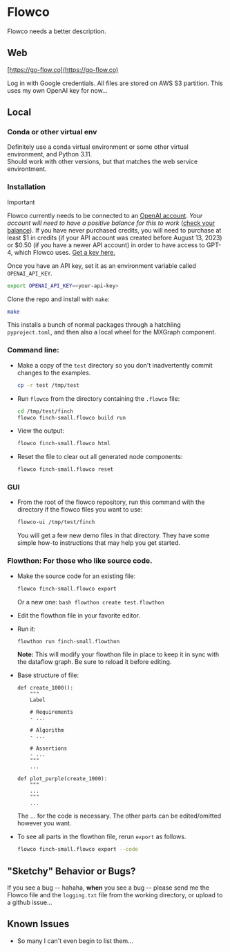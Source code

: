 # Flowco

Flowco needs a better description.

## Web

[https://go-flow.co](https://go-flow.co)

Log in with Google credentials.  All files are stored on AWS S3 partition.  This uses my own OpenAI key for now...

## Local

### Conda or other virtual env

Definitely use a conda virtual environment or some other virtual environment, and Python 3.11.  
Should work with other versions, but that matches the web service environtment.

### Installation

> [!IMPORTANT]
>
> Flowco currently needs to be connected to an [OpenAI account](https://openai.com/api/). _Your account will need to have a positive balance for this to work_ ([check your balance](https://platform.openai.com/account/usage)). If you have never purchased credits, you will need to purchase at least \$1 in credits (if your API account was created before August 13, 2023) or \$0.50 (if you have a newer API account) in order to have access to GPT-4, which Flowco uses. [Get a key here.](https://platform.openai.com/account/api-keys)
>
> Once you have an API key, set it as an environment variable called `OPENAI_API_KEY`.
>
> ```bash
> export OPENAI_API_KEY=<your-api-key>
> ```

Clone the repo and install with `make`: 

```bash
make
```

This installs a bunch of normal packages through a hatchling `pyproject.toml`, and then also a local wheel for the MXGraph component.

### Command line:

* Make a copy of the `test` directory so you don't inadvertently 
  commit changes to the examples.
    ```bash
    cp -r test /tmp/test
    ```

* Run `flowco` from the directory containing the `.flowco` file:
    ```bash
    cd /tmp/test/finch
    flowco finch-small.flowco build run
    ```

* View the output:
    ```bash
    flowco finch-small.flowco html
    ```

* Reset the file to clear out all generated node components:
    ```bash
    flowco finch-small.flowco reset
    ```

### GUI

* From the root of the flowco repository, run this command with the directory if the flowco files you want to use:
    ```bash
    flowco-ui /tmp/test/finch
    ```

    You will get a few new demo files in that directory.  They have some simple how-to instructions that may help you
    get started.


### Flowthon: For those who like source code.

* Make the source code for an existing file:
    ```bash
    flowco finch-small.flowco export
    ```

    Or a new one:
        ```bash
        flowthon create test.flowthon
        ```

* Edit the flowthon file in your favorite editor.

* Run it:

    ```bash
    flowthon run finch-small.flowthon
    ```

    **Note:** This will modify your flowthon file in place to keep it in sync with the dataflow graph.  Be sure to reload it before editing.

* Base structure of file:

    ```
    def create_1000():
        """
        Label

        # Requirements
        - ...

        # Algorithm
        - ...

        # Assertions
        - ...
        """
        ...

    def plot_purple(create_1000):
        """
        ...
        """
        ...
    ```

    The ... for the code is necessary.  The other parts can be edited/omitted however you want.

* To see all parts in the flowthon file, rerun `export` as follows.

    ```bash
    flowco finch-small.flowco export --code
    ```


## "Sketchy" Behavior or Bugs?

If you see a bug -- hahaha, **when** you see a bug -- please send me the Flowco file and the `logging.txt` file from the working directory, or upload to a github issue...

## Known Issues

* So many I can't even begin to list them...


